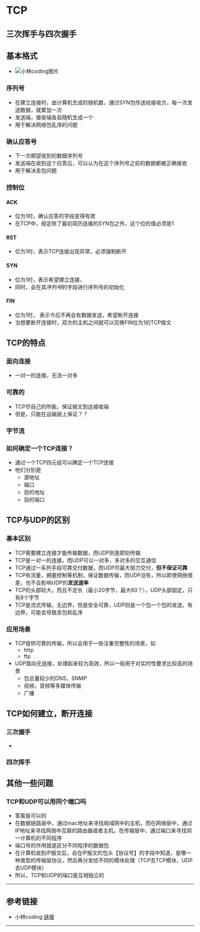 # TCP

## 三次挥手与四次握手

## 基本格式

- ![小林coding图片](https://cdn.xiaolincoding.com//mysql/other/format,png-20230309230534096.png)

### 序列号

- 在建立连接时，由计算机生成的随机数，通过SYN包传送给接收方，每一次发送数据，就累加一次
- 发送端，接收端各自随机生成一个
- 用于解决网络包乱序的问题

### 确认应答号

- 下一次期望收到的数据序列号
- 发送端在收到这个应答后，可以认为在这个序列号之前的数据都被正确接收
- 用于解决丢包问题

### 控制位

#### ACK

- 位为1时，确认应答的字段变得有效
- 在TCP中，规定除了最初简历连接的SYN包之外，这个位的值必须是1

#### RST

- 位为1时，表示TCP连接出现异常，必须强制断开

#### SYN

- 位为1时，表示希望建立连接，
- 同时，会在其*序列号*的字段进行序列号的初始化

#### FIN

- 位为1时， 表示今后不再会有数据发送，希望断开连接
- 当想要断开连接时，双方的主机之间就可以交换FIN位为1的TCP报文

## TCP的特点

### 面向连接

- 一对一的连接，无法一对多

### 可靠的

- TCP尽自己的所能，保证报文到达接收端
- 但是，只能在运输层上保证？？

### 字节流

### 如何确定一个TCP连接？

- 通过一个TCP四元组可以确定一个TCP连接
- 他们分别是
  - 源地址
  - 端口
  - 目的地址
  - 目的端口

## TCP与UDP的区别

### 基本区别

- TCP需要建立连接才能传输数据，而UDP则是即刻传输
- TCP是一对一的连接，而UDP可以一对多，多对多的交互通信
- TCP通过一系列手段可靠交付数据，而UDP尽最大努力交付，**但不保证可靠**
- TCP有流量，拥塞控制等机制，保证数据传输，而UDP没有，所以即使网络很差，也不会影响UDP的**发送速率**
- TCP的头部较大，而且不定长（最小20字节，最大60？），UDP头部固定，只有8个字节
- TCP是流式传输，无边界，但是安全可靠，UDP则是一个包一个包的发送，有边界，可能会导致丢包和乱序

### 应用场景

- TCP提供可靠的传输，所以会用于一些注重完整性的场景，如
  - http
  - ftp
- UDP面向无连接，处理起来较为高效，所以一般用于对实时性要求比较高的场景
  - 包总量较少的DNS，SNMP
  - 视频，音频等多媒体传输
  - 广播

## TCP如何建立，断开连接

### 三次握手

- 

### 四次挥手

## 其他一些问题

### TCP和UDP可以用同个端口吗

- 答案是可以的
- 在数据链路层中，通过mac地址来寻找局域网中的主机，而在网络层中，通过IP地址来寻找网络中互联的路由器或者主机，在传输层中，通过端口来寻找同一计算机的不同程序
- 端口号的作用就是区分不同程序的数据包
- 在计算机收到IP报文后，会在IP报文的包头【协议号】的字段中知道，是哪一种类型的传输层协议，然后再分发给不同的模块处理（TCP去TCP模块，UDP去UDP模块）
- 所以，TCP和UDP的端口是互相独立的

---

## 参考链接

- 小林coding [链接](https://www.xiaolincoding.com/network/3_tcp/tcp_interview.html#tcp-%E5%A4%B4%E6%A0%BC%E5%BC%8F%E6%9C%89%E5%93%AA%E4%BA%9B) 

---



